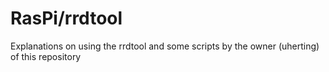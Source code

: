 # RasPi/rrdtool

Explanations on using the rrdtool and some scripts by the owner (uherting) of this repository

